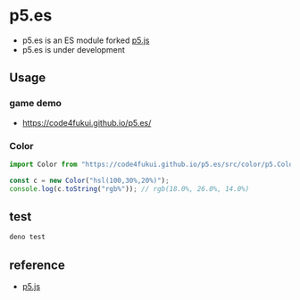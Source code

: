 # p5.es

- p5.es is an ES module forked [p5.js](https://github.com/processing/p5.js)
- p5.es is under development

## Usage

### game demo

- https://code4fukui.github.io/p5.es/

### Color

```js
import Color from "https://code4fukui.github.io/p5.es/src/color/p5.Color.js";

const c = new Color("hsl(100,30%,20%)");
console.log(c.toString("rgb%")); // rgb(18.0%, 26.0%, 14.0%)
```

## test

```sh
deno test
```

## reference

- [p5.js](https://github.com/processing/p5.js)
